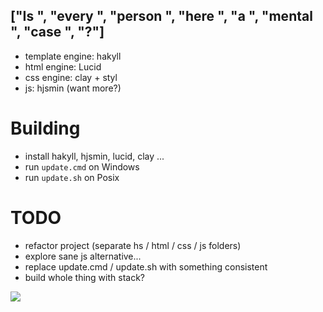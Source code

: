 ["Is ", "every ", "person ", "here ", "a ", "mental ", "case ", "?"]
--------------------------------------------------------------------

 - template engine: hakyll
 - html engine: Lucid
 - css engine: clay + styl
 - js: hjsmin (want more?)

Building
========

 - install hakyll, hjsmin, lucid, clay ...
 - run `update.cmd` on Windows
 - run `update.sh` on Posix

TODO
====

 - refactor project (separate hs / html / css / js folders)
 - explore sane js alternative...
 - replace update.cmd / update.sh with something consistent
 - build whole thing with stack?

![](http://fc09.deviantart.net/fs71/f/2013/195/4/0/mio_by_kigyn-d6dfeuf.png)
